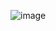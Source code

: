 ![image](https://github.com/shubh-2291/JavaScript-Advance-calculator/assets/144420654/da77f0cd-9f86-444b-8ed1-0257901f3749)

